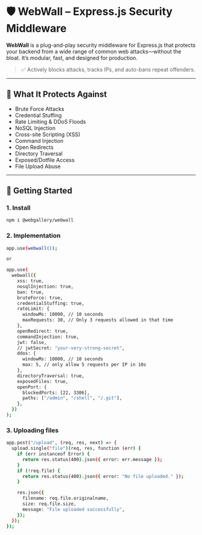 # 🛡️ WebWall – Express.js Security Middleware

**WebWall** is a plug-and-play security middleware for Express.js that protects your backend from a wide range of common web attacks—without the bloat. It’s modular, fast, and designed for production.

> ✅ Actively blocks attacks, tracks IPs, and auto-bans repeat offenders.

---

## 🔐 What It Protects Against

- Brute Force Attacks  
- Credential Stuffing  
- Rate Limiting & DDoS Floods  
- NoSQL Injection  
- Cross-site Scripting (XSS)  
- Command Injection  
- Open Redirects  
- Directory Traversal  
- Exposed/Dotfile Access  
- File Upload Abuse   

---

## 🚀 Getting Started

### 1. Install

```bash
npm i @webgallery/webwall

```
### 2. Implementation
```bash
app.use(webwall());

or

app.use(
  webwall({
    xss: true,
    nosqlInjection: true,
    ban: true,
    bruteForce: true,
    credentialStuffing: true,
    rateLimit: {
      windowMs: 10000, // 10 seconds
      maxRequests: 30, // Only 3 requests allowed in that time
    },
    openRedirect: true,
    commandInjection: true,
    jwt: false,
    // jwtSecret: "your-very-strong-secret",
    ddos: {
      windowMs: 10000, // 10 seconds
      max: 5, // only allow 5 requests per IP in 10s
    },
    directoryTraversal: true,
    exposedFiles: true,
    openPort: {
      blockedPorts: [22, 3306],
      paths: ["/admin", "/shell", "/.git"],
    },
  })
);

```
### 3. Uploading files
```bash
app.post("/upload", (req, res, next) => {
  upload.single("file")(req, res, function (err) {
    if (err instanceof Error) {
      return res.status(400).json({ error: err.message });
    }
    if (!req.file) {
      return res.status(400).json({ error: "No file uploaded." });
    }

    res.json({
      filename: req.file.originalname,
      size: req.file.size,
      message: "File uploaded successfully",
    });
  });
});

```